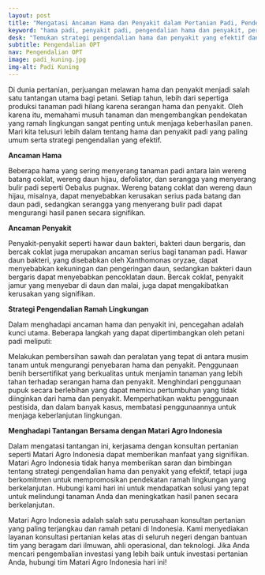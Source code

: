 ```yaml
---
layout: post
title: "Mengatasi Ancaman Hama dan Penyakit dalam Pertanian Padi, Pendekatan Ramah Lingkungan untuk Kesuksesan Panen"
keyword: "hama padi, penyakit padi, pengendalian hama dan penyakit, pertanian padi, Matari Agro Indonesia, pendekatan ramah lingkungan"
desk: "Temukan strategi pengendalian hama dan penyakit yang efektif dan ramah lingkungan dalam pertanian padi dengan bantuan Matari Agro Indonesia. Dapatkan solusi yang tepat untuk melindungi tanaman Anda dan meningkatkan hasil panen secara berkelanjutan. "
subtitle: Pengendalian OPT
nav: Pengendalian OPT
image: padi_kuning.jpg
img-alt: Padi Kuning
---
```


Di dunia pertanian, perjuangan melawan hama dan penyakit menjadi salah satu tantangan utama bagi petani. Setiap tahun, lebih dari sepertiga produksi tanaman padi hilang karena serangan hama dan penyakit. Oleh karena itu, memahami musuh tanaman dan mengembangkan pendekatan yang ramah lingkungan sangat penting untuk menjaga keberhasilan panen. Mari kita telusuri lebih dalam tentang hama dan penyakit padi yang paling umum serta strategi pengendalian yang efektif.

**Ancaman Hama**

Beberapa hama yang sering menyerang tanaman padi antara lain wereng batang coklat, wereng daun hijau, defoliator, dan serangga yang menyerang bulir padi seperti Oebalus pugnax. Wereng batang coklat dan wereng daun hijau, misalnya, dapat menyebabkan kerusakan serius pada batang dan daun padi, sedangkan serangga yang menyerang bulir padi dapat mengurangi hasil panen secara signifikan.

**Ancaman Penyakit**

Penyakit-penyakit seperti hawar daun bakteri, bakteri daun bergaris, dan bercak coklat juga merupakan ancaman serius bagi tanaman padi. Hawar daun bakteri, yang disebabkan oleh Xanthomonas oryzae, dapat menyebabkan kekuningan dan pengeringan daun, sedangkan bakteri daun bergaris dapat menyebabkan pencoklatan daun. Bercak coklat, penyakit jamur yang menyebar di daun dan malai, juga dapat mengakibatkan kerusakan yang signifikan.

**Strategi Pengendalian Ramah Lingkungan**

Dalam menghadapi ancaman hama dan penyakit ini, pencegahan adalah kunci utama. Beberapa langkah yang dapat dipertimbangkan oleh petani padi meliputi:

Melakukan pembersihan sawah dan peralatan yang tepat di antara musim tanam untuk mengurangi penyebaran hama dan penyakit.
Penggunaan benih bersertifikat yang berkualitas untuk menjamin tanaman yang lebih tahan terhadap serangan hama dan penyakit.
Menghindari penggunaan pupuk secara berlebihan yang dapat memicu pertumbuhan yang tidak diinginkan dari hama dan penyakit.
Memperhatikan waktu penggunaan pestisida, dan dalam banyak kasus, membatasi penggunaannya untuk menjaga keberlanjutan lingkungan.

**Menghadapi Tantangan Bersama dengan Matari Agro Indonesia**

Dalam mengatasi tantangan ini, kerjasama dengan konsultan pertanian seperti Matari Agro Indonesia dapat memberikan manfaat yang signifikan. Matari Agro Indonesia tidak hanya memberikan saran dan bimbingan tentang strategi pengendalian hama dan penyakit yang efektif, tetapi juga berkomitmen untuk mempromosikan pendekatan ramah lingkungan yang berkelanjutan. Hubungi kami hari ini untuk mendapatkan solusi yang tepat untuk melindungi tanaman Anda dan meningkatkan hasil panen secara berkelanjutan.

Matari Agro Indonesia adalah salah satu perusahaan konsultan pertanian yang paling terjangkau dan ramah petani di Indonesia. Kami menyediakan layanan konsultasi pertanian kelas atas di seluruh negeri dengan bantuan tim yang beragam dari ilmuwan, ahli operasional, dan teknologi. Jika Anda mencari pengembalian investasi yang lebih baik untuk investasi pertanian Anda, hubungi tim Matari Agro Indonesia hari ini!
